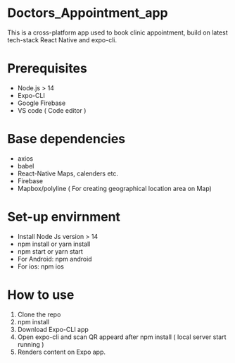 # Doctors_Appointment_app
This is a cross-platform app used to book clinic appointment, build on latest tech-stack React Native and expo-cli.

# Prerequisites
 - Node.js > 14
 - Expo-CLI
 - Google Firebase
 - VS code ( Code editor )

# Base dependencies
- axios
- babel
- React-Native Maps, calenders etc.
- Firebase
- Mapbox/polyline ( For creating geographical location area on Map)

# Set-up envirnment
- Install Node Js version > 14
- npm install or yarn install
- npm start or yarn start
- For Android: npm android
- For ios: npm ios

# How to use
1. Clone the repo
2. npm install 
3. Download Expo-CLI app 
4. Open expo-cli and scan QR appeard after npm install ( local server start running )
5. Renders content on Expo app.
